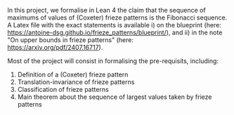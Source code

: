 In this project, we formalise in Lean 4 the claim that the sequence of maximums of values of (Coxeter) frieze patterns is the Fibonacci sequence. 
A Latex file with the exact statements is available i) on the blueprint (here: https://antoine-dsg.github.io/frieze_patterns/blueprint/), and ii) in the note "On upper bounds in frieze patterns" (here: https://arxiv.org/pdf/2407.16717).

Most of the project will consist in formalising the pre-requisits, including:
1) Definition of a (Coxeter) frieze pattern
2) Translation-invariance of frieze patterns
3) Classification of frieze patterns
4) Main theorem about the sequence of largest values taken by frieze patterns
